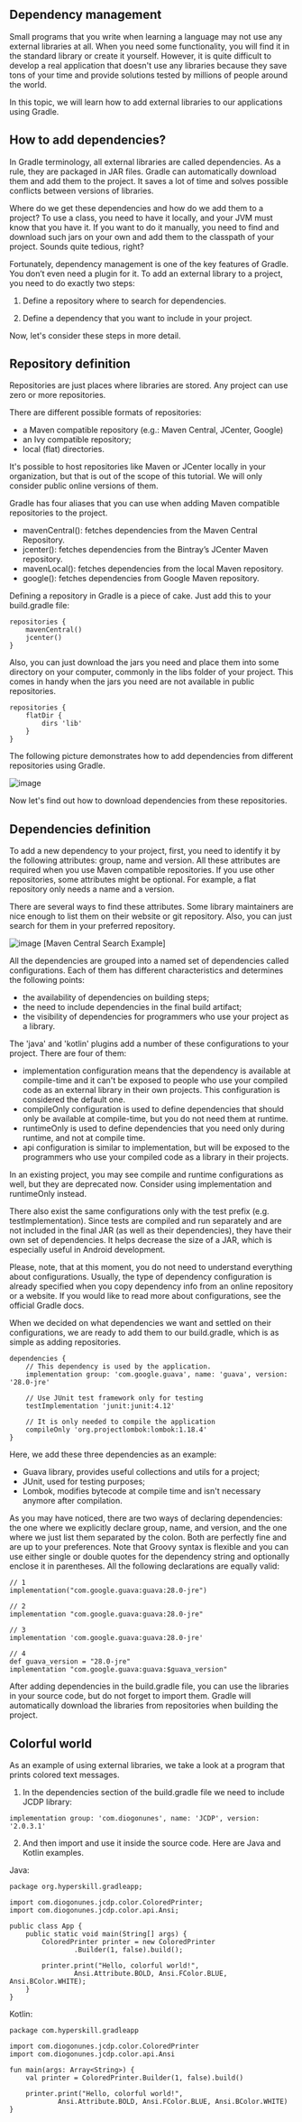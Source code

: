 ## Dependency management 

Small programs that you write when learning a language may not use any external libraries at all. When you need some functionality, you will find it in the standard library or create it yourself. However, it is quite difficult to develop a real application that doesn't use any libraries because they save tons of your time and provide solutions tested by millions of people around the world.

In this topic, we will learn how to add external libraries to our applications using Gradle.

## How to add dependencies?
In Gradle terminology, all external libraries are called dependencies. As a rule, they are packaged in JAR files. Gradle can automatically download them and add them to the project. It saves a lot of time and solves possible conflicts between versions of libraries.

Where do we get these dependencies and how do we add them to a project? To use a class, you need to have it locally, and your JVM must know that you have it. If you want to do it manually, you need to find and download such jars on your own and add them to the classpath of your project. Sounds quite tedious, right?

Fortunately, dependency management is one of the key features of Gradle. You don’t even need a plugin for it. To add an external library to a project, you need to do exactly two steps:

1. Define a repository where to search for dependencies.

2. Define a dependency that you want to include in your project.

Now, let's consider these steps in more detail.

## Repository definition
Repositories are just places where libraries are stored. Any project can use zero or more repositories.

There are different possible formats of repositories:
- a Maven compatible repository (e.g.: Maven Central, JCenter, Google)
- an Ivy compatible repository;
- local (flat) directories.

It's possible to host repositories like Maven or JCenter locally in your organization, but that is out of the scope of this tutorial. We will only consider public online versions of them.

Gradle has four aliases that you can use when adding Maven compatible repositories to the project.

- mavenCentral(): fetches dependencies from the Maven Central Repository.
- jcenter(): fetches dependencies from the Bintray’s JCenter Maven repository.
- mavenLocal(): fetches dependencies from the local Maven repository.
- google(): fetches dependencies from Google Maven repository.

Defining a repository in Gradle is a piece of cake. Just add this to your build.gradle file:

```
repositories {
    mavenCentral()
    jcenter()
}
```
Also, you can just download the jars you need and place them into some directory on your computer, commonly in the libs folder of your project. This comes in handy when the jars you need are not available in public repositories.

```
repositories {
    flatDir {
        dirs 'lib'
    }
}
```
The following picture demonstrates how to add dependencies from different repositories using Gradle.

![image](https://user-images.githubusercontent.com/92832451/187210633-77840262-596c-46e3-9095-8aeabcf5fd5e.png)

Now let's find out how to download dependencies from these repositories.

## Dependencies definition

To add a new dependency to your project, first, you need to identify it by the following attributes: group, name and version. All these attributes are required when you use Maven compatible repositories. If you use other repositories, some attributes might be optional. For example, a flat repository only needs a name and a version.

There are several ways to find these attributes. Some library maintainers are nice enough to list them on their website or git repository. Also, you can just search for them in your preferred repository.

![image](https://user-images.githubusercontent.com/92832451/187210750-ce616cfa-5aa7-4979-b863-50e4e58c7e41.png)
[Maven Central Search Example]

All the dependencies are grouped into a named set of dependencies called configurations. Each of them has different characteristics and determines the following points:

- the availability of dependencies on building steps;
- the need to include dependencies in the final build artifact;
- the visibility of dependencies for programmers who use your project as a library.

The 'java' and 'kotlin' plugins add a number of these configurations to your project. There are four of them:

- implementation configuration means that the dependency is available at compile-time and it can't be exposed to people who use your compiled code as an external library in their own projects. This configuration is considered the default one.
- compileOnly configuration is used to define dependencies that should only be available at compile-time, but you do not need them at runtime.
- runtimeOnly is used to define dependencies that you need only during runtime, and not at compile time.
- api configuration is similar to implementation, but will be exposed to the programmers who use your compiled code as a library in their projects.

In an existing project, you may see compile and runtime configurations as well, but they are deprecated now. Consider using implementation and runtimeOnly instead.

There also exist the same configurations only with the test prefix (e.g. testImplementation). Since tests are compiled and run separately and are not included in the final JAR (as well as their dependencies), they have their own set of dependencies. It helps decrease the size of a JAR, which is especially useful in Android development.

Please, note, that at this moment, you do not need to understand everything about configurations. Usually, the type of dependency configuration is already specified when you copy dependency info from an online repository or a website. If you would like to read more about configurations, see the official Gradle docs.

When we decided on what dependencies we want and settled on their configurations, we are ready to add them to our build.gradle, which is as simple as adding repositories.

```
dependencies {
    // This dependency is used by the application.
    implementation group: 'com.google.guava', name: 'guava', version: '28.0-jre'

    // Use JUnit test framework only for testing
    testImplementation 'junit:junit:4.12'

    // It is only needed to compile the application
    compileOnly 'org.projectlombok:lombok:1.18.4'
}
```
Here, we add these three dependencies as an example:
- Guava library, provides useful collections and utils for a project;
- JUnit, used for testing purposes;
- Lombok, modifies bytecode at compile time and isn't necessary anymore after compilation.

As you may have noticed, there are two ways of declaring dependencies: the one where we explicitly declare group, name, and version, and the one where we just list them separated by the colon. Both are perfectly fine and are up to your preferences. Note that Groovy syntax is flexible and you can use either single or double quotes for the dependency string and optionally enclose it in parentheses. All the following declarations are equally valid:

```
// 1
implementation("com.google.guava:guava:28.0-jre")

// 2
implementation "com.google.guava:guava:28.0-jre"

// 3
implementation 'com.google.guava:guava:28.0-jre'

// 4
def guava_version = "28.0-jre"
implementation "com.google.guava:guava:$guava_version"
```

After adding dependencies in the build.gradle file, you can use the libraries in your source code, but do not forget to import them. Gradle will automatically download the libraries from repositories when building the project.

## Colorful world

As an example of using external libraries, we take a look at a program that prints colored text messages.

1. In the dependencies section of the build.gradle file we need to include JCDP library:

```
implementation group: 'com.diogonunes', name: 'JCDP', version: '2.0.3.1'
```
2. And then import and use it inside the source code. Here are Java and Kotlin examples.

Java:
```
package org.hyperskill.gradleapp;

import com.diogonunes.jcdp.color.ColoredPrinter;
import com.diogonunes.jcdp.color.api.Ansi;

public class App {
    public static void main(String[] args) {
        ColoredPrinter printer = new ColoredPrinter
                .Builder(1, false).build();

        printer.print("Hello, colorful world!",
                Ansi.Attribute.BOLD, Ansi.FColor.BLUE, Ansi.BColor.WHITE);
    }
}
```

Kotlin:
```
package com.hyperskill.gradleapp

import com.diogonunes.jcdp.color.ColoredPrinter
import com.diogonunes.jcdp.color.api.Ansi

fun main(args: Array<String>) {
    val printer = ColoredPrinter.Builder(1, false).build()

    printer.print("Hello, colorful world!",
            Ansi.Attribute.BOLD, Ansi.FColor.BLUE, Ansi.BColor.WHITE)
}
```








